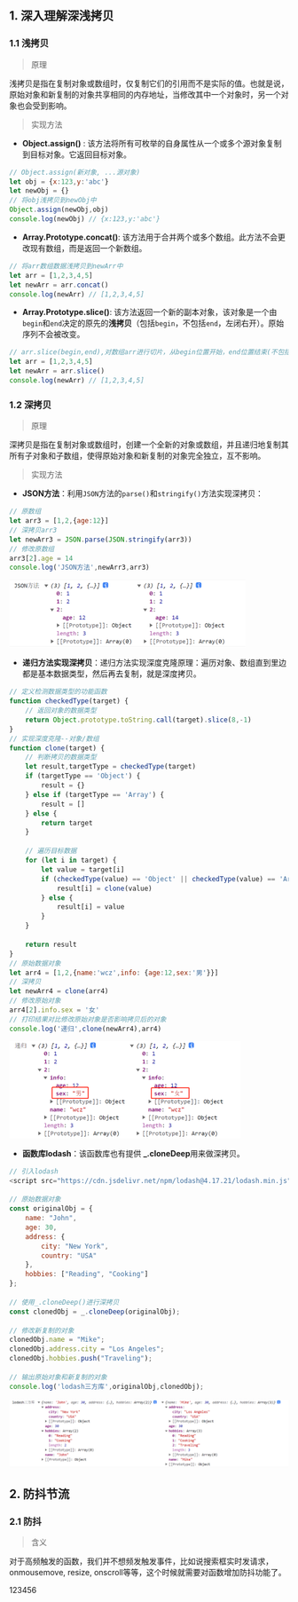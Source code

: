 ## 1. 深入理解深浅拷贝

### 1.1 浅拷贝

> 原理

​	浅拷贝是指在复制对象或数组时，仅复制它们的引用而不是实际的值。也就是说，原始对象和新复制的对象共享相同的内存地址，当修改其中一个对象时，另一个对象也会受到影响。



> 实现方法

- **Object.assign()** : 该方法将所有可枚举的自身属性从一个或多个源对象复制到目标对象。它返回目标对象。

```js
// Object.assign(新对象, ...源对象)
let obj = {x:123,y:'abc'}
let newObj = {}
// 将obj浅拷贝到newObj中
Object.assign(newObj,obj)
console.log(newObj) // {x:123,y:'abc'}
```



- **Array.Prototype.concat()**: 该方法用于合并两个或多个数组。此方法不会更改现有数组，而是返回一个新数组。

```js
// 将arr数组数据浅拷贝到newArr中
let arr = [1,2,3,4,5]
let newArr = arr.concat()
console.log(newArr) // [1,2,3,4,5]
```



- **Array.Prototype.slice()**: 该方法返回一个新的副本对象，该对象是一个由 `begin`和`end`决定的原先的**浅拷贝**（包括`begin`，不包括`end`，左闭右开）。原始序列不会被改变。

```js
// arr.slice(begin,end),对数组arr进行切片，从begin位置开始，end位置结束(不包括end位置)，返回一个新的切片后的数组，如果slice不传参则拷贝整改数组
let arr = [1,2,3,4,5]
let newArr = arr.slice()
console.log(newArr) // [1,2,3,4,5]
```



### 1.2 深拷贝

> 原理

​	深拷贝是指在复制对象或数组时，创建一个全新的对象或数组，并且递归地复制其所有子对象和子数组，使得原始对象和新复制的对象完全独立，互不影响。

> 实现方法

- **JSON方法**：利用`JSON`方法的`parse()`和`stringify()`方法实现深拷贝：

```js
// 原数组
let arr3 = [1,2,{age:12}]
// 深拷贝arr3
let newArr3 = JSON.parse(JSON.stringify(arr3))
// 修改原数组
arr3[2].age = 14
console.log('JSON方法',newArr3,arr3)
```

<img src="./img/深浅拷贝/JSON结果.png" alt="JSON方法结果" style="zoom: 50%;" />

- **递归方法实现深拷贝**：递归方法实现深度克隆原理：遍历对象、数组直到里边都是基本数据类型，然后再去复制，就是深度拷贝。

```js
// 定义检测数据类型的功能函数
function checkedType(target) {
    // 返回对象的数据类型
    return Object.prototype.toString.call(target).slice(8,-1)
}
// 实现深度克隆--对象/数组
function clone(target) {
    // 判断拷贝的数据类型
    let result,targetType = checkedType(target)
    if (targetType == 'Object') {
        result = {}
    } else if (targetType == 'Array') {
        result = []
    } else {
        return target
    }

    // 遍历目标数据
    for (let i in target) {
        let value = target[i]
        if (checkedType(value) == 'Object' || checkedType(value) == 'Array') {
            result[i] = clone(value)
        } else {
            result[i] = value
        }
    }

    return result
}
// 原始数据对象
let arr4 = [1,2,{name:'wcz',info: {age:12,sex:'男'}}]
// 深拷贝
let newArr4 = clone(arr4)
// 修改原始对象
arr4[2].info.sex = '女'
// 打印结果对比修改原始对象是否影响拷贝后的对象
console.log('递归',clone(newArr4),arr4)
```

<img src="./img/深浅拷贝/递归.png" alt="递归方法" style="zoom:50%;" />

- **函数库lodash**：该函数库也有提供 **_.cloneDeep**用来做深拷贝。

```js
// 引入lodash
<script src="https://cdn.jsdelivr.net/npm/lodash@4.17.21/lodash.min.js"></script>

// 原始数据对象
const originalObj = {
    name: "John",
    age: 30,
    address: {
        city: "New York",
        country: "USA"
    },
    hobbies: ["Reading", "Cooking"]
};

// 使用_.cloneDeep()进行深拷贝
const clonedObj = _.cloneDeep(originalObj);

// 修改新复制的对象
clonedObj.name = "Mike";
clonedObj.address.city = "Los Angeles";
clonedObj.hobbies.push("Traveling");

// 输出原始对象和新复制的对象
console.log('lodash三方库',originalObj,clonedObj);

```

<img src="./img/深浅拷贝/lodash.png" style="zoom:50%;" />

## 2. 防抖节流

### 2.1 防抖

> 含义	

​		对于高频触发的函数，我们并不想频发触发事件，比如说搜索框实时发请求，onmousemove, resize, onscroll等等，这个时候就需要对函数增加防抖功能了。



123456